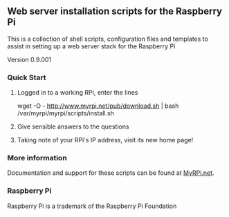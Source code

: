 ## Web server installation scripts for the Raspberry Pi

This is a collection of shell scripts, configuration files and templates
to assist in setting up a web server stack for the Raspberry Pi

Version 0.9.001

### Quick Start

1. Logged in to a working RPi, enter the lines

     wget -O - http://www.myrpi.net/pub/download.sh | bash  
     /var/myrpi/myrpi/scripts/install.sh

2. Give sensible answers to the questions
3. Taking note of your RPi's IP address, visit its new home page!

### More information

Documentation and support for these scripts can be found at
[MyRPi.net](http://www.myrpi.net/wiki).

### Raspberry Pi

Raspberry Pi is a trademark of the Raspberry Pi Foundation
